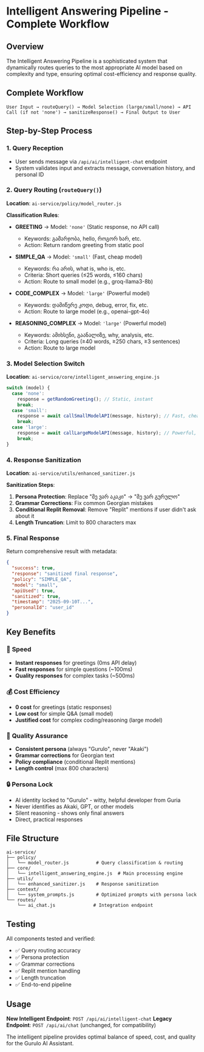 # Intelligent Answering Pipeline - Complete Workflow

## Overview
The Intelligent Answering Pipeline is a sophisticated system that dynamically routes queries to the most appropriate AI model based on complexity and type, ensuring optimal cost-efficiency and response quality.

## Complete Workflow

```
User Input → routeQuery() → Model Selection (large/small/none) → API Call (if not 'none') → sanitizeResponse() → Final Output to User
```

## Step-by-Step Process

### 1. Query Reception
- User sends message via `/api/ai/intelligent-chat` endpoint
- System validates input and extracts message, conversation history, and personal ID

### 2. Query Routing (`routeQuery()`)
**Location**: `ai-service/policy/model_router.js`

**Classification Rules**:
- **GREETING** → Model: `'none'` (Static response, no API call)
  - Keywords: გამარჯობა, hello, როგორ ხარ, etc.
  - Action: Return random greeting from static pool

- **SIMPLE_QA** → Model: `'small'` (Fast, cheap model)
  - Keywords: რა არის, what is, who is, etc.
  - Criteria: Short queries (≤25 words, ≤160 chars)
  - Action: Route to small model (e.g., groq-llama3-8b)

- **CODE_COMPLEX** → Model: `'large'` (Powerful model)
  - Keywords: დამიწერე კოდი, debug, error, fix, etc.
  - Action: Route to large model (e.g., openai-gpt-4o)

- **REASONING_COMPLEX** → Model: `'large'` (Powerful model)
  - Keywords: ამიხსენი, გაანალიზე, why, analysis, etc.
  - Criteria: Long queries (≥40 words, ≥250 chars, ≥3 sentences)
  - Action: Route to large model

### 3. Model Selection Switch
**Location**: `ai-service/core/intelligent_answering_engine.js`

```javascript
switch (model) {
  case 'none':
    response = getRandomGreeting(); // Static, instant
    break;
  case 'small':
    response = await callSmallModelAPI(message, history); // Fast, cheap
    break;
  case 'large':
    response = await callLargeModelAPI(message, history); // Powerful, accurate
    break;
}
```

### 4. Response Sanitization
**Location**: `ai-service/utils/enhanced_sanitizer.js`

**Sanitization Steps**:
1. **Persona Protection**: Replace "მე ვარ აკაკი" → "მე ვარ გურულო"
2. **Grammar Corrections**: Fix common Georgian mistakes
3. **Conditional Replit Removal**: Remove "Replit" mentions if user didn't ask about it
4. **Length Truncation**: Limit to 800 characters max

### 5. Final Response
Return comprehensive result with metadata:
```json
{
  "success": true,
  "response": "sanitized final response",
  "policy": "SIMPLE_QA",
  "model": "small",
  "apiUsed": true,
  "sanitized": true,
  "timestamp": "2025-09-10T...",
  "personalId": "user_id"
}
```

## Key Benefits

### 🚀 **Speed**
- **Instant responses** for greetings (0ms API delay)
- **Fast responses** for simple questions (~100ms)
- **Quality responses** for complex tasks (~500ms)

### 💰 **Cost Efficiency**
- **0 cost** for greetings (static responses)
- **Low cost** for simple Q&A (small model)
- **Justified cost** for complex coding/reasoning (large model)

### 🎯 **Quality Assurance**
- **Consistent persona** (always "Gurulo", never "Akaki")
- **Grammar corrections** for Georgian text
- **Policy compliance** (conditional Replit mentions)
- **Length control** (max 800 characters)

### 🔒 **Persona Lock**
- AI identity locked to "Gurulo" - witty, helpful developer from Guria
- Never identifies as Akaki, GPT, or other models
- Silent reasoning - shows only final answers
- Direct, practical responses

## File Structure

```
ai-service/
├── policy/
│   └── model_router.js          # Query classification & routing
├── core/
│   └── intelligent_answering_engine.js  # Main processing engine
├── utils/
│   └── enhanced_sanitizer.js    # Response sanitization
├── context/
│   └── system_prompts.js        # Optimized prompts with persona lock
└── routes/
    └── ai_chat.js              # Integration endpoint
```

## Testing

All components tested and verified:
- ✅ Query routing accuracy
- ✅ Persona protection
- ✅ Grammar corrections
- ✅ Replit mention handling
- ✅ Length truncation
- ✅ End-to-end pipeline

## Usage

**New Intelligent Endpoint**: `POST /api/ai/intelligent-chat`
**Legacy Endpoint**: `POST /api/ai/chat` (unchanged, for compatibility)

The intelligent pipeline provides optimal balance of speed, cost, and quality for the Gurulo AI Assistant.